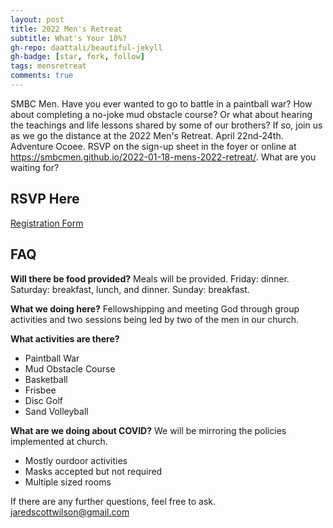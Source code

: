 ```yaml
---
layout: post
title: 2022 Men's Retreat
subtitle: What's Your 10%?
gh-repo: daattali/beautiful-jekyll
gh-badge: [star, fork, follow]
tags: mensretreat
comments: true
---
```

SMBC Men. Have you ever wanted to go to battle in a paintball war? How about completing a no-joke mud obstacle course? Or what about hearing the teachings and life lessons shared by some of our brothers? If so, join us as we go the distance at the 2022 Men's Retreat. April 22nd-24th. Adventure Ocoee. RSVP on the sign-up sheet in the foyer or online at https://smbcmen.github.io/2022-01-18-mens-2022-retreat/. What are you waiting for?

## RSVP Here
[Registration Form](https://forms.gle/Fi7sXomsDdd65SRd9)

## FAQ
**Will there be food provided?**
Meals will be provided. 
Friday: dinner. 
Saturday: breakfast, lunch, and dinner.
Sunday: breakfast.

**What we doing here?**
Fellowshipping and meeting God through group activities and two sessions being led by two of the men in our church.

**What activities are there?**
* Paintball War
* Mud Obstacle Course
* Basketball
* Frisbee
* Disc Golf
* Sand Volleyball

**What are we doing about COVID?**
We will be mirroring the policies implemented at church.
* Mostly ourdoor activities
* Masks accepted but not required
* Multiple sized rooms

If there are any further questions, feel free to ask. 
<jaredscottwilson@gmail.com>
